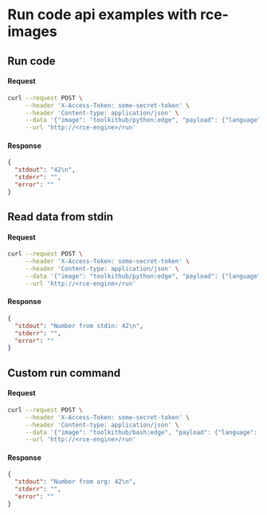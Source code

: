 # Run code api examples with rce-images

## Run code

#### Request

```bash
curl --request POST \
     --header 'X-Access-Token: some-secret-token' \
     --header 'Content-type: application/json' \
     --data '{"image": "toolkithub/python:edge", "payload": {"language": "python", "files": [{"name": "main.py", "content": "print(42)"}]}}' \
     --url 'http://<rce-engine>/run'
```

#### Response

```json
{
  "stdout": "42\n",
  "stderr": "",
  "error": ""
}
```

## Read data from stdin

#### Request

```bash
curl --request POST \
     --header 'X-Access-Token: some-secret-token' \
     --header 'Content-type: application/json' \
     --data '{"image": "toolkithub/python:edge", "payload": {"language": "python", "stdin": "42", "files": [{"name": "main.py", "content": "print(input(\"Number from stdin: \"))"}]}}' \
     --url 'http://<rce-engine>/run'
```

#### Response

```json
{
  "stdout": "Number from stdin: 42\n",
  "stderr": "",
  "error": ""
}
```

## Custom run command

#### Request

```bash
curl --request POST \
     --header 'X-Access-Token: some-secret-token' \
     --header 'Content-type: application/json' \
     --data '{"image": "toolkithub/bash:edge", "payload": {"language": "bash", "command": "bash main.sh 42", "files": [{"name": "main.sh", "content": "echo Number from arg: $1"}]}}' \
     --url 'http://<rce-engine>/run'
```

#### Response

```json
{
  "stdout": "Number from arg: 42\n",
  "stderr": "",
  "error": ""
}
```
